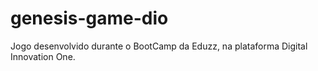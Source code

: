 # genesis-game-dio

Jogo desenvolvido durante o BootCamp da Eduzz, na plataforma Digital Innovation One.
